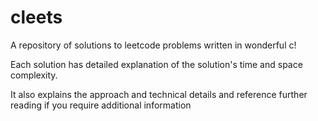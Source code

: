 # cleets
A repository of solutions to leetcode problems written in wonderful c!

Each solution has detailed explanation of the solution's time and space complexity.

It also explains the approach and technical details and reference further reading if
you require additional information
